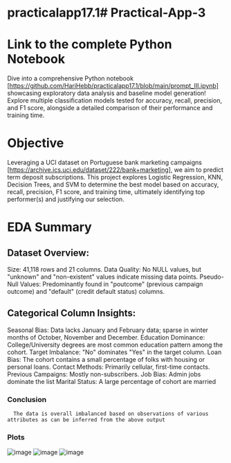 # practicalapp17.1# Practical-App-3
# Link to the complete Python Notebook
   Dive into a comprehensive Python notebook [https://github.com/HariHebb/practicalapp17.1/blob/main/prompt_III.ipynb] showcasing exploratory data analysis and baseline model generation! Explore multiple classification models tested for accuracy, recall, precision, and F1 score, alongside a detailed comparison of their performance and training time.

# Objective
Leveraging a UCI dataset on Portuguese bank marketing campaigns [https://archive.ics.uci.edu/dataset/222/bank+marketing], we aim to predict term deposit subscriptions. This project explores Logistic Regression, KNN, Decision Trees, and SVM to determine the best model based on accuracy, recall, precision, F1 score, and training time, ultimately identifying top performer(s) and justifying our selection.

# EDA Summary
 ## Dataset Overview:
   Size: 41,118 rows and 21 columns.
   Data Quality: No NULL values, but "unknown" and "non-existent" values indicate missing data points.
   Pseudo-Null Values: Predominantly found in "poutcome" (previous campaign outcome) and "default" (credit default status) columns.

## Categorical Column Insights:
   Seasonal Bias: Data lacks January and February data; sparse in winter months of October, November and December.
   Education Dominance: College/University degrees are most common education pattern among the cohort.
   Target Imbalance: "No" dominates "Yes" in the target column.
   Loan Bias: The cohort contains a small percentage of folks with housing or personal loans.
   Contact Methods: Primarily cellular, first-time contacts.
   Previous Campaigns: Mostly non-subscribers.
   Job Bias: Admin jobs dominate the list
   Marital Status: A large percentage of cohort are married
   ### Conclusion
      The data is overall imbalanced based on observations of various attributes as can be inferred from the above output
   ### Plots
   ![image](https://github.com/user-attachments/assets/88361d4f-2ff1-4bac-a9c9-29b558e7be83)
   ![image](https://github.com/user-attachments/assets/c9d921e4-0690-485c-bd14-38f734fa1084)
   ![image](https://github.com/user-attachments/assets/d1b56ace-37a4-47ec-bfa6-46998be2d14d)



